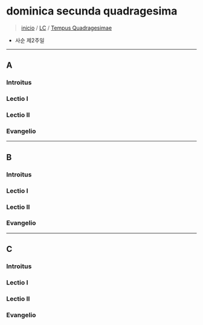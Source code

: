 # dominica secunda quadragesima
> [inicio](./README.md) / [LC](../LC.md) / [Tempus Quadragesimae](../LQ.md)
* 사순 제2주일

----
## A
### Introitus



### Lectio I



### Lectio II

### Evangelio





----
## B
### Introitus

### Lectio I
### Lectio II
### Evangelio


----

## C
### Introitus

### Lectio I
### Lectio II
### Evangelio